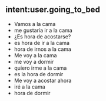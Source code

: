 ## intent:user.going_to_bed
- Vamos a la cama
- me gustaría ir a la cama
- ¿Es hora de acostarse?
- es hora de ir a la cama
- hora de irnos a la cama
- Me voy a la cama
- me voy a dormir
- quiero irme a la cama
- es la hora de dormir
- Me voy a acostar ahora
- iré a la cama
- hora de dormir
